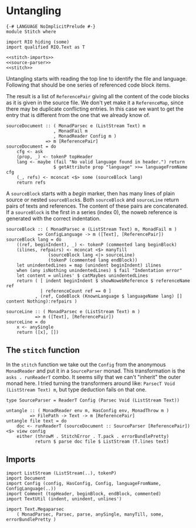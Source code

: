 # Untangling

```{.haskell file=src/Stitch.hs}
{-# LANGUAGE NoImplicitPrelude #-}
module Stitch where

import RIO hiding (some)
import qualified RIO.Text as T

<<stitch-imports>>
<<source-parser>>
<<stitch>>
```

Untangling starts with reading the top line to identify the file and language. Following that should be one series of referenced code block items.

The result is a list of `ReferencePair` giving all the content of the code blocks as it is given in the source file. We don't yet make it a `ReferenceMap`, since there may be duplicate conflicting entries. In this case we want to get the entry that is different from the one that we already know of.

``` {.haskell #source-parser}
sourceDocument :: ( MonadParsec e (ListStream Text) m
                  , MonadFail m
                  , MonadReader Config m )
               => m [ReferencePair]
sourceDocument = do
    cfg <- ask
    (prop, _) <- tokenP topHeader
    lang <- maybe (fail "No valid language found in header.") return
                  $ getAttribute prop "language" >>= languageFromName cfg
    (_, refs) <- mconcat <$> some (sourceBlock lang)
    return refs
```

A `sourceBlock` starts with a *begin* marker, then has many lines of plain source or nested `sourceBlock`s. Both `sourceBlock` and `sourceLine` return pairs of texts and references. The content of these pairs are concatenated. If a `sourceBlock` is the first in a series (index 0), the noweb reference is generated with the correct indentation.

``` {.haskell #source-parser}
sourceBlock :: ( MonadParsec e (ListStream Text) m, MonadFail m )
            => ConfigLanguage -> m ([Text], [ReferencePair])
sourceBlock lang = do
    ((ref, beginIndent), _) <- tokenP (commented lang beginBlock)
    (ilines, refpairs) <- mconcat <$> manyTill 
                (sourceBlock lang <|> sourceLine)
                (tokenP (commented lang endBlock))
    let unindentedLines = map (unindent beginIndent) ilines
    when (any isNothing unindentedLines) $ fail "Indentation error"
    let content = unlines' $ catMaybes unindentedLines
    return ( [ indent beginIndent $ showNowebReference $ referenceName ref
             | referenceCount ref == 0 ]
           , (ref, CodeBlock (KnownLanguage $ languageName lang) [] content Nothing):refpairs )

sourceLine :: ( MonadParsec e (ListStream Text) m )
           => m ([Text], [ReferencePair])
sourceLine = do
    x <- anySingle
    return ([x], [])
```

## The `stitch` function

In the `stitch` function we take out the `Config` from the anonymous `MonadReader` and put it in a `SourceParser` monad. This transformation is the `asks . runReaderT` combo. It seems silly that we can't "inherit" the outer monad here. I tried turning the transformers around like: `ParsecT Void (ListStream Text) m`, but type deduction fails on that one.

``` {.haskell #stitch}
type SourceParser = ReaderT Config (Parsec Void (ListStream Text))

untangle :: ( MonadReader env m, HasConfig env, MonadThrow m )
         => FilePath -> Text -> m [ReferencePair]
untangle file text = do
    doc <- runReaderT (sourceDocument :: SourceParser [ReferencePair]) <$> view config
    either (throwM . StitchError . T.pack . errorBundlePretty)
           return $ parse doc file $ ListStream (T.lines text)
```

## Imports

``` {.haskell #stitch-imports}
import ListStream (ListStream(..), tokenP)
import Document
import Config (config, HasConfig, Config, languageFromName, ConfigLanguage(..))
import Comment (topHeader, beginBlock, endBlock, commented)
import TextUtil (indent, unindent, unlines')

import Text.Megaparsec
    ( MonadParsec, Parsec, parse, anySingle, manyTill, some, errorBundlePretty )
```

